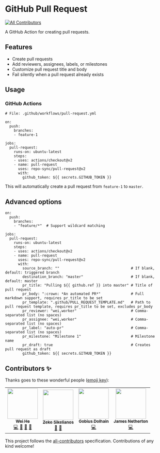 # GitHub Pull Request
[![All Contributors](https://img.shields.io/badge/all_contributors-2-orange.svg?style=flat-square)](#contributors)

A GitHub Action for creating pull requests. 


## Features
 * Create pull requests
 * Add reviewers, assignees, labels, or milestones
 * Customize pull request title and body
 * Fail silently when a pull request already exists


## Usage

### GitHub Actions
```
# File: .github/workflows/pull-request.yml

on:
  push:
    branches:
    - feature-1

jobs:
  pull-request:
    runs-on: ubuntu-latest
    steps:
    - uses: actions/checkout@v2
    - name: pull-request
      uses: repo-sync/pull-request@v2
      with:
        github_token: ${{ secrets.GITHUB_TOKEN }}
```

This will automatically create a pull request from `feature-1` to `master`.


## Advanced options
```
on:
  push:
    branches:
    - "feature/*"  # Support wildcard matching

jobs:
  pull-request:
    runs-on: ubuntu-latest
    steps:
    - uses: actions/checkout@v2
    - name: pull-request
      uses: repo-sync/pull-request@v2
      with:
        source_branch: ""                                 # If blank, default: triggered branch
        destination_branch: "master"                      # If blank, default: master
        pr_title: "Pulling ${{ github.ref }} into master" # Title of pull request
        pr_body: ":crown: *An automated PR*"              # Full markdown support, requires pr_title to be set
        pr_template: ".github/PULL_REQUEST_TEMPLATE.md"   # Path to pull request template, requires pr_title to be set, excludes pr_body
        pr_reviewer: "wei,worker"                         # Comma-separated list (no spaces)
        pr_assignee: "wei,worker"                         # Comma-separated list (no spaces)
        pr_label: "auto-pr"                               # Comma-separated list (no spaces)
        pr_milestone: "Milestone 1"                       # Milestone name
        pr_draft: true                                    # Creates pull request as draft
        github_token: ${{ secrets.GITHUB_TOKEN }}
```

## Contributors ✨

Thanks goes to these wonderful people ([emoji key](https://allcontributors.org/docs/en/emoji-key)):

<!-- ALL-CONTRIBUTORS-LIST:START - Do not remove or modify this section -->
<!-- prettier-ignore-start -->
<!-- markdownlint-disable -->
<table>
  <tr>
    <td align="center"><a href="https://whe.me"><img src="https://avatars3.githubusercontent.com/u/5880908?v=4" width="100px;" alt=""/><br /><sub><b>Wei He</b></sub></a><br /><a href="https://github.com/repo-sync/pull-request/commits?author=wei" title="Code">💻</a> <a href="https://github.com/repo-sync/pull-request/commits?author=wei" title="Documentation">📖</a> <a href="#design-wei" title="Design">🎨</a> <a href="#ideas-wei" title="Ideas, Planning, & Feedback">🤔</a></td>
    <td align="center"><a href="http://zeke.sikelianos.com"><img src="https://avatars1.githubusercontent.com/u/2289?v=4" width="100px;" alt=""/><br /><sub><b>Zeke Sikelianos</b></sub></a><br /><a href="https://github.com/repo-sync/pull-request/commits?author=zeke" title="Documentation">📖</a> <a href="#ideas-zeke" title="Ideas, Planning, & Feedback">🤔</a></td>
    <td align="center"><a href="https://github.com/Goobles"><img src="https://avatars3.githubusercontent.com/u/8776771?v=4" width="100px;" alt=""/><br /><sub><b>Gobius Dolhain</b></sub></a><br /><a href="https://github.com/repo-sync/pull-request/commits?author=Goobles" title="Code">💻</a></td>
    <td align="center"><a href="https://github.com/jamesnetherton"><img src="https://avatars2.githubusercontent.com/u/4721408?v=4" width="100px;" alt=""/><br /><sub><b>James Netherton</b></sub></a><br /><a href="https://github.com/repo-sync/pull-request/commits?author=jamesnetherton" title="Code">💻</a></td>
  </tr>
</table>

<!-- markdownlint-enable -->
<!-- prettier-ignore-end -->
<!-- ALL-CONTRIBUTORS-LIST:END -->

This project follows the [all-contributors](https://github.com/all-contributors/all-contributors) specification. Contributions of any kind welcome!
